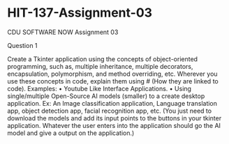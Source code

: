 # HIT-137-Assignment-03
CDU SOFTWARE NOW Assignment 03


Question 1

Create a Tkinter application using the concepts of object-oriented
programming, such as, multiple inheritance, multiple decorators,
encapsulation, polymorphism, and method overriding, etc.
Wherever you use these concepts in code, explain them using # (How they are
linked to code).
Examples:
• Youtube Like Interface Applications.
• Using single/multiple Open-Source AI models (smaller) to a create
desktop application. Ex: An Image classification application, Language
translation app, object detection app, facial recognition app, etc.
(You just need to download the models and add its input points to the
buttons in your tkinter application. Whatever the user enters into the
application should go the AI model and give a output on the
application.)
